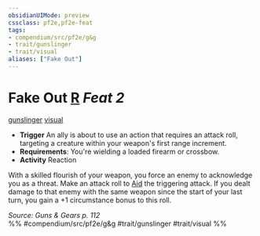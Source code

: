 ```yaml
---
obsidianUIMode: preview
cssclass: pf2e,pf2e-feat
tags:
- compendium/src/pf2e/g&g
- trait/gunslinger
- trait/visual
aliases: ["Fake Out"]
---
```

# Fake Out  [R](../../rules/core-rulebook/chapter-9-playing-the-game.md#Actions "Reaction") *Feat 2*  
[gunslinger](../../rules/traits/gunslinger-g-g.md)  [visual](../../rules/traits/visual.md)  

- **Trigger** An ally is about to use an action that requires an attack roll, targeting a creature within your weapon's first range increment.
- **Requirements**: You're wielding a loaded firearm or crossbow.
- **Activity** Reaction

With a skilled flourish of your weapon, you force an enemy to acknowledge you as a threat. Make an attack roll to [Aid](../../rules/actions/aid.md) the triggering attack. If you dealt damage to that enemy with the same weapon since the start of your last turn, you gain a +1 circumstance bonus to this roll.

*Source: Guns & Gears p. 112*  
%% #compendium/src/pf2e/g&g #trait/gunslinger #trait/visual %%